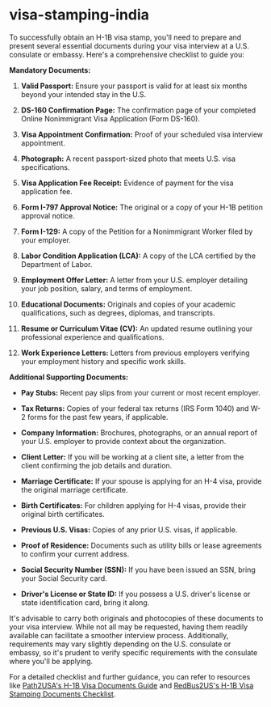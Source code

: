 # visa-stamping-india

To successfully obtain an H-1B visa stamp, you'll need to prepare and present several essential documents during your visa interview at a U.S. consulate or embassy. Here's a comprehensive checklist to guide you:

**Mandatory Documents:**

1. **Valid Passport:** Ensure your passport is valid for at least six months beyond your intended stay in the U.S.

2. **DS-160 Confirmation Page:** The confirmation page of your completed Online Nonimmigrant Visa Application (Form DS-160).

3. **Visa Appointment Confirmation:** Proof of your scheduled visa interview appointment.

4. **Photograph:** A recent passport-sized photo that meets U.S. visa specifications.

5. **Visa Application Fee Receipt:** Evidence of payment for the visa application fee.

6. **Form I-797 Approval Notice:** The original or a copy of your H-1B petition approval notice.

7. **Form I-129:** A copy of the Petition for a Nonimmigrant Worker filed by your employer.

8. **Labor Condition Application (LCA):** A copy of the LCA certified by the Department of Labor.

9. **Employment Offer Letter:** A letter from your U.S. employer detailing your job position, salary, and terms of employment.

10. **Educational Documents:** Originals and copies of your academic qualifications, such as degrees, diplomas, and transcripts.

11. **Resume or Curriculum Vitae (CV):** An updated resume outlining your professional experience and qualifications.

12. **Work Experience Letters:** Letters from previous employers verifying your employment history and specific work skills.

**Additional Supporting Documents:**

- **Pay Stubs:** Recent pay slips from your current or most recent employer.

- **Tax Returns:** Copies of your federal tax returns (IRS Form 1040) and W-2 forms for the past few years, if applicable.

- **Company Information:** Brochures, photographs, or an annual report of your U.S. employer to provide context about the organization.

- **Client Letter:** If you will be working at a client site, a letter from the client confirming the job details and duration.

- **Marriage Certificate:** If your spouse is applying for an H-4 visa, provide the original marriage certificate.

- **Birth Certificates:** For children applying for H-4 visas, provide their original birth certificates.

- **Previous U.S. Visas:** Copies of any prior U.S. visas, if applicable.

- **Proof of Residence:** Documents such as utility bills or lease agreements to confirm your current address.

- **Social Security Number (SSN):** If you have been issued an SSN, bring your Social Security card.

- **Driver's License or State ID:** If you possess a U.S. driver's license or state identification card, bring it along.

It's advisable to carry both originals and photocopies of these documents to your visa interview. While not all may be requested, having them readily available can facilitate a smoother interview process. Additionally, requirements may vary slightly depending on the U.S. consulate or embassy, so it's prudent to verify specific requirements with the consulate where you'll be applying.

For a detailed checklist and further guidance, you can refer to resources like [Path2USA's H-1B Visa Documents Guide](https://www.path2usa.com/us-visas/h1b-visa-guide/documents-required) and [RedBus2US's H-1B Visa Stamping Documents Checklist](https://redbus2us.com/visas/usa/h1b-visa/documents-checklist/). 
